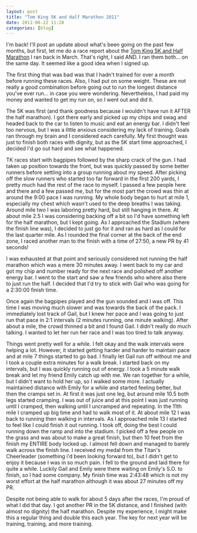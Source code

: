 ```yaml
---
layout: post
title: "Tom King 5K and Half Marathon 2011"
date: 2011-06-22 11:28
categories: [blog]
---
```

I'm back!  I'll post an update about what's been going on the past few months, but first, let me do a race report about the [Tom King 5K and Half Marathon](http://tomkingclassic.com) I ran back in March. That's right, I said AND.  I ran them both... on the same day.  It seemed like a good idea when I signed up.

The first thing that was bad was that I hadn't trained for over a month before running these races.  Also, I had put on some weight.  These are not really a good combination before going out to run the longest distance you've ever run... in case you were wondering. Nevertheless, I had paid my money and wanted to get my run on, so I went out and did it.

The 5K was first (and thank goodness because I wouldn't have run it AFTER the half marathon).  I got there early and picked up my chips and swag and headed back to the car to listen to music and eat an energy bar.  I didn't feel too nervous, but I was a little anxious considering my lack of training.  Goals ran through my brain and I considered each carefully.  My first thought was just to finish both races with dignity, but as the 5K start time approached, I decided I'd go out hard and see what happened.

TK races start with bagpipes followed by the sharp crack of the gun.  I had taken up position towards the front, but was quickly passed by some better runners before settling into a group running about my speed.  After picking off the slow runners who started too far forward in the first 200 yards, I pretty much had the rest of the race to myself.  I passed a few people here and there and a few passed me, but for the most part the crowd was thin at around the 9:00 pace I was running.  My whole body began to hurt at mile 1, especially my chest which wasn't used to the deep breaths I was taking.  Around mile two I was laboring pretty hard, but still hanging in there.  At about mile 2.5 I was considering backing off a bit so I'd have something left for the half marathon, but I kept going.  As I approached the Stadium (where the finish line was), I decided to just go for it and ran as hard as I could for the last quarter mile.  As I rounded the final corner at the back of the end zone, I raced another man to the finish with a time of 27:50, a new PR by 41 seconds!

I was exhausted at that point and seriously considered not running the half marathon which was a mere 30 minutes away.  I went back to my car and got my chip and number ready for the next race and polished off another energy bar.  I went to the start and saw a few friends who where also there to just run the half.  I decided that I'd try to stick with Gail who was going for a 2:30:00 finish time.

Once again the bagpipes played and the gun sounded and I was off.  This time I was moving much slower and was towards the back of the pack.  I immediately lost track of Gail, but I knew her pace and I was going to just run that pace in 2:1 intervals (2 minutes running, one minute walking).  After about a mile, the crowd thinned a bit and I found Gail.  I didn't really do much talking.  I wanted to let her run her race and I was too tired to talk anyway.

Things went pretty well for a while.  I felt okay and the walk intervals were helping a lot.  However, it started getting harder and harder to maintain pace and at mile 7 things started to go bad.  I finally let Gail run off without me and I took a couple extra minutes for a walk break.  I started back on my intervals, but I was quickly running out of energy.  I took a 5 minute walk break and let my friend Emily catch up with me.  We ran together for a while, but I didn't want to hold her up, so I walked some more.  I actually maintained distance with Emily for a while and started feeling better, but then the cramps set in.  At first it was just one leg, but around mile 10.5 both legs started cramping.  I was out of juice and at this point I was just running until I cramped, then walking until I uncramped and repeating.  In the 11th mile I cramped up big time and had to walk most of it.  At about mile 12 I was back to running then walking in intervals.  As I approached mile 13 I started to feel like I could finish it out running.  I took off, doing the best I could running down the ramp and into the stadium.  I picked off a few people on the grass and was about to make a great finish, but then 10 feet from the finish my ENTIRE body locked up.  I almost fell down and managed to barely walk across the finish line.  I received my medal from the Titan's Cheerleader (something i'd been looking forward to), but I didn't get to enjoy it because I was in so much pain.  I fell to the ground and laid there for quite a while.  Luckily Gail and Emily were there waiting on Emily's S.O. to finish, so I had some company.  My finish time was 2:43:48 which is not my worst effort at the half marathon although it was about 27 minutes off my PR.

Despite not being able to walk for about 5 days after the races, I'm proud of what I did that day.  I got another PR in the 5K distance, and I finished (with almost no dignity) the half marathon.  Despite my experience, I might make this a regular thing and double this each year.  The key for next year will be training, training, and more training.
